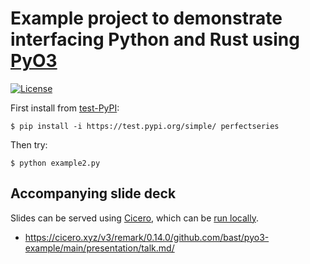 # Example project to demonstrate interfacing Python and Rust using [PyO3](https://pyo3.rs/)

[![License](https://img.shields.io/badge/license-%20MIT-blue.svg)](LICENSE)

First install from [test-PyPI](https://test.pypi.org/project/perfectseries/):
```
$ pip install -i https://test.pypi.org/simple/ perfectseries
```

Then try:
```
$ python example2.py
```


## Accompanying slide deck

Slides can be served using [Cicero](http://cicero.xyz), which can
be [run locally](https://cicero.readthedocs.io/en/latest/local.html).

- https://cicero.xyz/v3/remark/0.14.0/github.com/bast/pyo3-example/main/presentation/talk.md/
